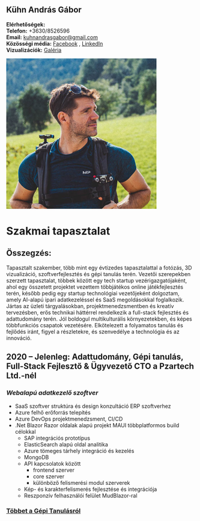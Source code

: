 ## Kühn András Gábor

**Elérhetőségek:**  
**Telefon:** \+3630/8526596  
**Email:** [kuhnandrasgabor@gmail.com](mailto:kuhnandrasgabor@gmail.com)  
**Közösségi média:** [Facebook](https://www.facebook.com/eyewitness4560) , [LinkedIn](https://www.linkedin.com/in/andrew-k%C3%BChn-58251070/)  
**Vizualizációk:** [Galéria](https://drive.google.com/drive/u/1/folders/17BtC\_NqO1VWdKJ8OTOcvbAuNRcr1uOjr)


<img src="../images/profile.jpg" alt="profile_picture" style="max-width:400px;">

# Szakmai tapasztalat


## Összegzés:

Tapasztalt szakember, több mint egy évtizedes tapasztalattal a fotózás, 3D vizualizáció, szoftverfejlesztés és gépi tanulás terén. Vezetői szerepekben szerzett tapasztalat, többek között egy tech startup vezérigazgatójaként, ahol egy összetett projektet vezettem többjátékos online játékfejlesztés terén, később pedig egy startup technológiai vezetőjeként dolgoztam, amely AI-alapú ipari adatkezeléssel és SaaS megoldásokkal foglalkozik. Jártas az üzleti tárgyalásokban, projektmenedzsmentben és kreatív tervezésben, erős technikai háttérrel rendelkezik a full-stack fejlesztés és adattudomány terén. Jól boldogul multikulturális környezetekben, és képes többfunkciós csapatok vezetésére. Elkötelezett a folyamatos tanulás és fejlődés iránt, figyel a részletekre, és szenvedélye a technológia és az innováció.

## 2020 – Jelenleg: Adattudomány, Gépi tanulás, Full-Stack Fejlesztő & Ügyvezető CTO a Pzartech Ltd.-nél


### *Webalapú adatkezelő szoftver*

* SaaS szoftver struktúra és design konzultáció ERP szoftverhez
* Azure felhő erőforrás telepítés
* Azure DevOps projektmenedzsment, CI/CD
* .Net Blazor Razor oldalak alapú projekt MAUI többplatformos build célokkal
    * SAP integrációs prototípus
    * ElasticSearch alapú oldal analitika
    * Azure tömeges tárhely integráció és kezelés
    * MongoDB
    * API kapcsolatok között
        * frontend szerver
        * core szerver
        * különböző felismerési modul szerverek
    * Kép- és karakterfelismerés fejlesztése és integrációja
    * Reszponzív felhasználói felület MudBlazor-ral


 ### [Többet a Gépi Tanulásról](../sections/experience/pzartech/pzartech-ml_hu.md)
